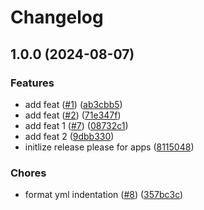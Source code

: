 # Changelog

## 1.0.0 (2024-08-07)


### Features

* add feat ([#1](https://github.com/arm666/monorepo-template/issues/1)) ([ab3cbb5](https://github.com/arm666/monorepo-template/commit/ab3cbb50b412b3f80d6825cfaa6575be851a9f4b))
* add feat ([#2](https://github.com/arm666/monorepo-template/issues/2)) ([71e347f](https://github.com/arm666/monorepo-template/commit/71e347f3eec8eab3c58d7a4a5ba6267b475672aa))
* add feat 1 ([#7](https://github.com/arm666/monorepo-template/issues/7)) ([08732c1](https://github.com/arm666/monorepo-template/commit/08732c128d2b64776eb06efe9e64e137f2863a88))
* add feat 2 ([9dbb330](https://github.com/arm666/monorepo-template/commit/9dbb33063a5a861e8020d847f222b160ce2389c7))
* initlize release please for apps ([8115048](https://github.com/arm666/monorepo-template/commit/811504839b741ce67ef252dad82ac6e9c0601722))


### Chores

* format yml indentation ([#8](https://github.com/arm666/monorepo-template/issues/8)) ([357bc3c](https://github.com/arm666/monorepo-template/commit/357bc3cfe66217b9bcb8d97604b710d1b0a5e051))
